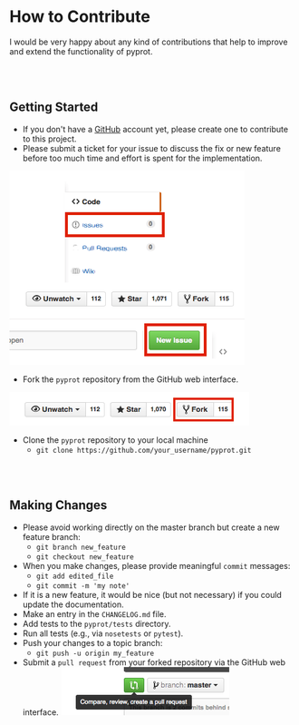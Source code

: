 # How to Contribute

I would be very happy about any kind of contributions that help to improve and extend the functionality of pyprot.

<br>
<br>


## Getting Started

- If you don't have a [GitHub](https://github.com) account yet, please create one to contribute to this project.
- Please submit a ticket for your issue to discuss the fix or new feature before too much time and effort is spent for the implementation.

![](./images/contributing/new_issue.png)

- Fork the `pyprot` repository from the GitHub web interface.

![](./images/contributing/fork.png)

- Clone the `pyprot` repository to your local machine
	- `git clone https://github.com/your_username/pyprot.git`

<br>
<br>

## Making Changes

- Please avoid working directly on the master branch but create a new feature branch:
	- `git branch new_feature`
	- `git checkout new_feature`
- When you make changes, please provide meaningful `commit` messages:
	- `git add edited_file` 
	- `git commit -m 'my note'` 
- If it is a new feature, it would be nice (but not necessary) if you could update the documentation.
- Make an entry in the `CHANGELOG.md` file.
- Add tests to the `pyprot/tests` directory.
- Run all tests (e.g., via `nosetests`  or `pytest`).
- Push your changes to a topic branch:
	- `git push -u origin my_feature`
- Submit a `pull request` from your forked repository via the GitHub web interface.
![](./images/contributing/pull_request.png)
